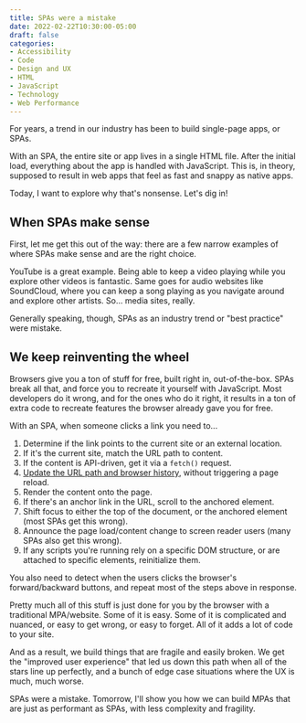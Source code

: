 ```yaml
---
title: SPAs were a mistake
date: 2022-02-22T10:30:00-05:00
draft: false
categories:
- Accessibility
- Code
- Design and UX
- HTML
- JavaScript
- Technology
- Web Performance
---
```


For years, a trend in our industry has been to build single-page apps, or SPAs.

With an SPA, the entire site or app lives in a single HTML file. After the initial load, everything about the app is handled with JavaScript. This is, in theory, supposed to result in web apps that feel as fast and snappy as native apps.

Today, I want to explore why that's nonsense. Let's dig in!

## When SPAs make sense

First, let me get this out of the way: there are a few narrow examples of where SPAs make sense and are the right choice.

YouTube is a great example. Being able to keep a video playing while you explore other videos is fantastic. Same goes for audio websites like SoundCloud, where you can keep a song playing as you navigate around and explore other artists. So... media sites, really.

Generally speaking, though, SPAs as an industry trend or "best practice" were mistake.

## We keep reinventing the wheel

Browsers give you a ton of stuff for free, built right in, out-of-the-box. SPAs break all that, and force you to recreate it yourself with JavaScript. Most developers do it wrong, and for the ones who do it right, it results in a ton of extra code to recreate features the browser already gave you for free.

With an SPA, when someone clicks a link you need to...

1. Determine if the link points to the current site or an external location.
2. If it's the current site, match the URL path to content.
3. If the content is API-driven, get it via a `fetch()` request.
4. [Update the URL path and browser history](/how-to-replace-the-current-url-in-the-browsers-history-with-the-vanilla-js-replacestate-method/), without triggering a page reload.
5. Render the content onto the page.
6. If there's an anchor link in the URL, scroll to the anchored element.
7. Shift focus to either the top of the document, or the anchored element (most SPAs get this wrong).
8. Announce the page load/content change to screen reader users (many SPAs also get this wrong).
9. If any scripts you're running rely on a specific DOM structure, or are attached to specific elements, reinitialize them.

You also need to detect when the users clicks the browser's forward/backward buttons, and repeat most of the steps above in response.

Pretty much all of this stuff is just done for you by the browser with a traditional MPA/website. Some of it is easy. Some of it is complicated and nuanced, or easy to get wrong, or easy to forget. All of it adds a lot of code to your site.

And as a result, we build things that are fragile and easily broken. We get the "improved user experience" that led us down this path when all of the stars line up perfectly, and a bunch of edge case situations where the UX is much, much worse.

SPAs were a mistake. Tomorrow, I'll show you how we can build MPAs that are just as performant as SPAs, with less complexity and fragility.